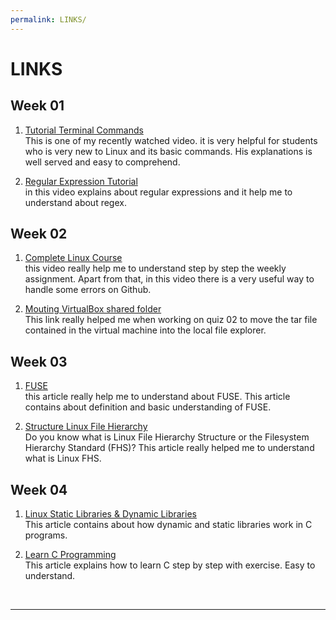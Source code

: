 ```yaml
---
permalink: LINKS/
---
```


# LINKS

## Week 01

1. [Tutorial Terminal Commands](https://youtu.be/CpTfQ-q6MPU)<br>
This is one of my recently watched video. it is very helpful for students who is very new to Linux and its basic commands. His explanations is well served and easy to comprehend.

2. [Regular Expression Tutorial](https://youtu.be/bgBWp9EIlMM)<br>
in this video explains about regular expressions and it help me to understand about regex.

## Week 02
1. [Complete Linux Course](https://youtu.be/wBp0Rb-ZJak)<br>
this video really help me to understand step by step the weekly assignment. Apart from that, in this video there is a very useful way to handle some errors on Github.

2. [Mouting VirtualBox shared folder](https://gist.github.com/estorgio/1d679f962e8209f8a9232f7593683265)<br>
This link really helped me when working on quiz 02 to move the tar file contained in the virtual machine into the local file explorer.

## Week 03
1. [FUSE](https://www.kernel.org/doc/html/latest/filesystems/fuse.html)<br>
this article really help me to understand about FUSE. This article contains about definition and basic understanding of FUSE.

2. [Structure Linux File Hierarchy](https://www.geeksforgeeks.org/linux-file-hierarchy-structure/)<br>
Do you know what is Linux File Hierarchy Structure or the Filesystem Hierarchy Standard (FHS)? This article really helped me to understand what is Linux FHS.

## Week 04
1. [Linux Static Libraries & Dynamic Libraries](https://medium.com/swlh/linux-basics-static-libraries-vs-dynamic-libraries-a7bcf8157779)<br>
This article contains about how dynamic and static libraries work in C programs.

2. [Learn C Programming](https://www.programiz.com/c-programming)<br>
This article explains how to learn C step by step with exercise. Easy to understand.


<br>
<hr>
